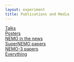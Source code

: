 ```yaml
---
layout: experiment
title: Publications and Media
---
```

<div id="beginning">
<a href="#talks">
<div class="square" style="background-color:#0;" id="talks_btn">
  <div class="content">
    <div class="table">
      <div class="table-cell" >
        Talks
      </div>
    </div>
  </div>
</div>
</a>

<a href="#posters">
<div class="square" style="background-color:#0;" id="poster_btn">
  <div class="content">
    <div class="table">
      <div class="table-cell">
        Posters
      </div>
    </div>
  </div>
</div>
</a>

<a href="#articles">
<div class="square" style="background-color:#0;" id="article_btn">
  <div class="content">
    <div class="table">
      <div class="table-cell">
        NEMO in the news
      </div>
    </div>
  </div>
</div>
</a>

<!-- 2nd row verticaly centered images in square columns -->
<a href="#papers">
<div class="square" style="background-color:#0;" id="paper_btn">
  <div class="content">
    <div class="table">
      <div class="table-cell">
        SuperNEMO papers
      </div>
    </div>
  </div>
</div>
</a>

<a href="#nemo3">
<div class="square" style="background-color:#0;" id="nemo3_btn">
  <div class="content">
    <div class="table">
      <div class="table-cell">
        NEMO-3 papers
      </div>
    </div>
  </div>
</div>
</a>
<a href="#talks">
<div class="square" style="background-color:#0;" id="all_btn">
  <div class="content">
    <div class="table">
      <div class="table-cell">
        Everything
      </div>
    </div>
  </div>
</div>
</a>
</div>


<div id="talks" style="display:none">
<h2>Conference talks</h2>

<p>NEMO collaborators present at conferences around the world. Catch up on our progress with this archive of slides.</p>
{% assign sorted_talks = (site.data.talks | sort:"Date") | reverse %}

{% for talk in sorted_talks %}
<p><a href="{{ talk.Pdf }}" target="_blank"> <strong>{{ talk.Title }}</strong></a><br/> presented by {% if talk.Email %}<a href="mailto:{{talk.Email}}?Subject=SuperNEMO%20presentation%20enquiry" target="_top">{% endif %} {{ talk.Author | replace: "'e", "é" }}{% if talk.Email %}</a>{% endif %} {% if talk.Conference %} at <a href="{{talk.ConferenceUrl}}" target="_blank">{{talk.Conference}}</a>{% if talk.City %}, {{talk.City}}{% endif %}{% endif %}, {{ talk.Date | date_to_long_string }}</p>
{% endfor %}
<a href="#beginning">Back to top</a>
</div>

<div id="posters" style="display:none">
<h2>Posters</h2>

<p>SuperNEMO and NEMO-3 posters presented at conferences and schools.</p>
{% assign sorted_posters = (site.data.posters | sort:"Date") | reverse %}

{% for poster in sorted_posters %}
<p><strong>{{ poster.Title }}</strong><br/> presented by {% if poster.Email1 %}<a href="mailto:{{poster.Email1}}?Subject=SuperNEMO%20poster%20enquiry" target="_top">{% endif %} {{ poster.Author }}{% if poster.Email1 %}</a>{% endif %} {% if poster.Conference %} at <a href="{{poster.ConferenceUrl}}" target="_blank">{{poster.Conference}}</a>{% endif %}, {{ poster.Date | date_to_long_string }}</p>
{% endfor %}
<a href="#beginning">Back to top</a>
</div>

<div id="articles" style="display:none">
  <h2>NEMO in the News</h2>
  <p>Find out what the media has to say about SuperNEMO and NEMO-3.</p>
  {% assign articles_by_date = (site.public_articles | sort:"date") | reverse %}
  <div class="container-fluid">
    {% for article in articles_by_date %}
    <div class="row">
      <div class='col-xs-2'>
        <a href="{{ article.remoteurl }}" target="_blank"> <img src="{{ article.thumbnail}}" class="img-thumbnail" alt="{{ article.media }} logo"></a>
          </div>
      <div class='col-xs-10'>
        <p><a href="{{ article.remoteurl }}" target="_blank"> <strong>{{ article.title }}</strong></a>, from {{ article.media }}, {{ article.date | date_to_long_string }}<br/>
        <i>{{article.abstract}}</i>
        </p>
      </div>
    </div>
    {% endfor %}    <a href="#beginning">Back to top</a>
  </div>
</div>

<div id="papers" style="display:none">
<h2>SuperNEMO Papers</h2>
<p>Journal papers from the SuperNEMO experiment.</p>
{% assign pubs_by_date = (site.publications | sort:"date") | reverse %}
{% for pub in pubs_by_date %}
<p><a href="http://dx.doi.org/{{ pub.doi }}" target="_blank"> <strong>{{ pub.title }}</strong></a><br/> <i>{{ pub.journal }}</i> {% if pub.arxiv %}<a href="https://arxiv.org/abs/{{pub.arxiv}}" target="_blank">(arXiv {{pub.arxiv}})</a>{% endif %}, {{ pub.date | date_to_long_string }}
<a role="button" data-toggle="collapse" href="#{{pub.doi| slugify}}" aria-expanded="false" aria-controls="{{pub.doi| slugify}}">Abstract</a></p>
<div  class="collapse" id="{{pub.doi| slugify}}">
<div class="well" style="overflow:auto">
{% if pub.image_url %}
<img src="{{pub.image_url}}" style="float:right; height:20em" alt="Image from {{pub.title}}">
{% endif %}
<p>{{pub.abstract}}</p>
</div>
</div>
{% endfor %}
<a href="#beginning">Back to top</a>
</div>

<div id="nemo3" style="display:none">
<h2>NEMO-3 Papers</h2>

<p>Papers from SuperNEMO's predescessor, NEMO-3.</p>

{% assign n3pubs_by_date = (site.nemothreepubs  | sort:"date") | reverse %}
{% for pub in n3pubs_by_date %}
<p><a href="http://dx.doi.org/{{ pub.doi }}" target="_blank"> <strong>{{ pub.title }}</strong></a><br/> <i>{{ pub.journal }}</i> {% if pub.arxiv %}<a href="https://arxiv.org/abs/{{pub.arxiv}}" target="_blank">(arXiv {{pub.arxiv}})</a>{% endif %}, {{ pub.date | date_to_long_string }}
<a role="button" data-toggle="collapse" href="#{{pub.doi| slugify}}" aria-expanded="false" aria-controls="{{pub.doi| slugify}}">Abstract</a></p>
<div  class="collapse" id="{{pub.doi| slugify}}">
<div class="well" style="overflow:auto">
{% if pub.image_url %}
<img src="{{pub.image_url}}" style="float:right; height:20em" alt="Image from {{pub.title}}">
{% endif %}
<p>{{pub.abstract}}</p>
</div>
</div>
{% endfor %}
<a href="#beginning">Back to top</a>
</div>
